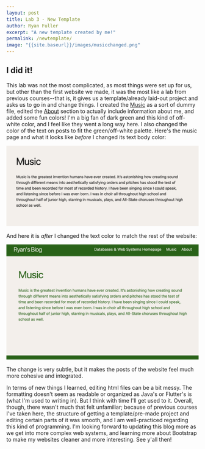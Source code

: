 ```yaml
---
layout: post
title: Lab 3 - New Template
author: Ryan Fuller
excerpt: "A new template created by me!"
permalink: /newtemplate/
image: "{{site.baseurl}}/images/musicchanged.png"
---
```


## **I did it!**
This lab was not the most complicated, as most things were set up for us, but other than the first website we made, it was the most like a lab from previous courses--that is, it gives us a template/already laid-out project and asks us to go in and change things. I created the [Music](https://ryfuller03.github.io/blog/music) as a sort of dummy file, edited the [About](https://ryfuller03.github.io/blog/about) section to actually include information about me, and added some fun colors! I'm a big fan of dark green and this kind of off-white color, and I feel like they went a long way here. I also changed the color of the text on posts to fit the green/off-white palette. Here's the music page and what it looks like *before* I changed its text body color:

<span>
<img src="../images/musicunchanged.png" width=850>
</span>

And here it is *after* I changed the text color to match the rest of the website:

<span>
<img src="../images/musicchanged.png" width=850>
</span>

The change is very subtle, but it makes the posts of the website feel much more cohesive and integrated.

In terms of new things I learned, editing html files can be a bit messy. The formatting doesn't seem as readable or organized as Java's or Flutter's is (what I'm used to writing in). But I think with time I'll get used to it. Overall, though, there wasn't much that felt unfamiliar; because of previous courses I've taken here, the structure of getting a template/pre-made project and editing certain parts of it was smooth, and I am well-practiced regarding this kind of programming. I'm looking forward to updating this blog more as we get into more complex web systems, and learning more about Bootstrap to make my websites cleaner and more interesting. See y'all then!

